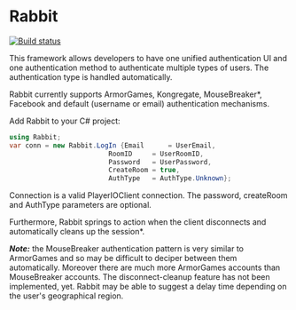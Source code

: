 Rabbit
======

[![Build status](https://ci.appveyor.com/api/projects/status/6fxlb8bkqp18cg3c/branch/master)](https://ci.appveyor.com/project/Decagon/rabbit/branch/master)


This framework allows developers to have one unified authentication UI and one authentication method to authenticate multiple types of users. The authentication type is handled automatically.

Rabbit currently supports ArmorGames, Kongregate, MouseBreaker*, Facebook and default (username or email) authentication mechanisms.


Add Rabbit to your C# project:

```csharp
using Rabbit;
var conn = new Rabbit.LogIn {Email      = UserEmail,
                         RoomID     = UserRoomID,
                         Password   = UserPassword,
                         CreateRoom = true,
                         AuthType   = AuthType.Unknown};
```

Connection is a valid PlayerIOClient connection. The password, createRoom and AuthType parameters are optional.

Furthermore, Rabbit springs to action when the client disconnects and automatically cleans up the session*.

***Note:*** the MouseBreaker authentication pattern is very similar to ArmorGames and so may be difficult to deciper between them automatically. Moreover there are much more ArmorGames accounts than MouseBreaker accounts. The disconnect-cleanup feature has not been implemented, yet. Rabbit may be able to suggest a delay time depending on the user's geographical region.
